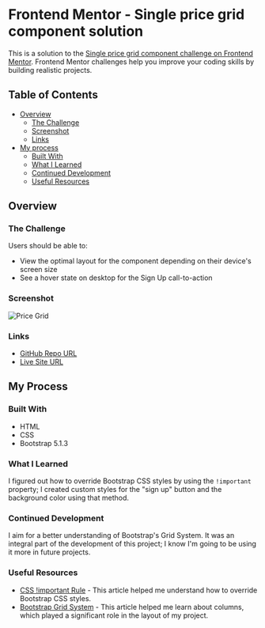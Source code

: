 
# Frontend Mentor - Single price grid component solution

This is a solution to the [Single price grid component challenge on Frontend Mentor](https://www.frontendmentor.io/challenges/single-price-grid-component-5ce41129d0ff452fec5abbbc). 
Frontend Mentor challenges help you improve your coding skills by building realistic projects. 


## Table of Contents

- [Overview](#overview)
  - [The Challenge](#the-challenge)
  - [Screenshot](#screenshot)
  - [Links](#links)
- [My process](#my-process)
  - [Built With](#built-with)
  - [What I Learned](#what-i-learned)
  - [Continued Development](#continued-development)
  - [Useful Resources](#useful-resources)

## Overview 


### The Challenge 

Users should be able to:

- View the optimal layout for the component depending on their device's screen size
- See a hover state on desktop for the Sign Up call-to-action
### Screenshot

![Price Grid](price-grid.jpg)

### Links

- [GitHub Repo URL](https://github.com/adrvnc/single-price-grid-component)
- [Live Site URL](https://adrvnc.github.io/single-price-grid-component/)

## My Process


### Built With 

- HTML 
- CSS
- Bootstrap 5.1.3
### What I Learned 

I figured out how to override Bootstrap CSS styles by using the 
`!important` property; I created custom styles for the "sign up" 
button and the background color using that method. 
### Continued Development 

I aim for a better understanding of Bootstrap's Grid System. 
It was an integral part of the development of this project; 
I know I'm going to be using it more in future projects.
### Useful Resources 

- [CSS !important Rule](https://www.w3schools.com/css/css_important.asp) - This article helped me understand how to override Bootstrap CSS styles. 
- [Bootstrap Grid System](https://getbootstrap.com/docs/4.0/layout/grid/) - This article helped me learn about columns, which played a significant role in the layout of my project. 
